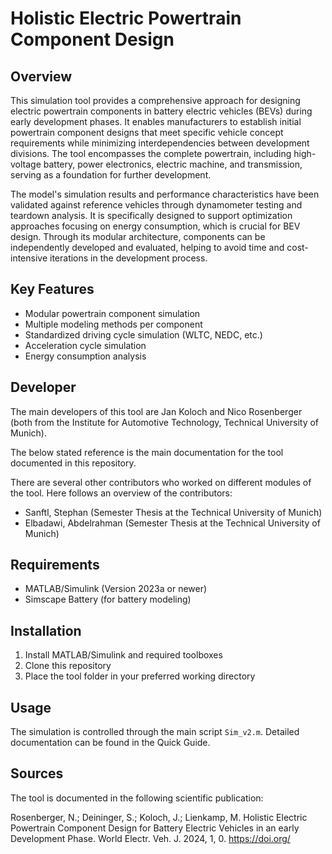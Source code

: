 # Holistic Electric Powertrain Component Design

## Overview
This simulation tool provides a comprehensive approach for designing electric powertrain components in battery electric vehicles (BEVs) during early development phases. It enables manufacturers to establish initial powertrain component designs that meet specific vehicle concept requirements while minimizing interdependencies between development divisions. The tool encompasses the complete powertrain, including high-voltage battery, power electronics, electric machine, and transmission, serving as a foundation for further development.

The model's simulation results and performance characteristics have been validated against reference vehicles through dynamometer testing and teardown analysis. It is specifically designed to support optimization approaches focusing on energy consumption, which is crucial for BEV design. Through its modular architecture, components can be independently developed and evaluated, helping to avoid time and cost-intensive iterations in the development process.

## Key Features
* Modular powertrain component simulation
* Multiple modeling methods per component
* Standardized driving cycle simulation (WLTC, NEDC, etc.)
* Acceleration cycle simulation
* Energy consumption analysis

## Developer
The main developers of this tool are Jan Koloch and Nico Rosenberger (both from the Institute for Automotive Technology, Technical University of Munich).

The below stated reference is the main documentation for the tool documented in this repository.

There are several other contributors who worked on different modules of the tool. Here follows an overview of the contributors:

* Sanftl, Stephan (Semester Thesis at the Technical University of Munich)
* Elbadawi, Abdelrahman (Semester Thesis at the Technical University of Munich)

## Requirements
* MATLAB/Simulink (Version 2023a or newer)
* Simscape Battery (for battery modeling)

## Installation
1. Install MATLAB/Simulink and required toolboxes
2. Clone this repository
3. Place the tool folder in your preferred working directory

## Usage
The simulation is controlled through the main script `Sim_v2.m`. Detailed documentation can be found in the Quick Guide.

## Sources
The tool is documented in the following scientific publication:

Rosenberger, N.; Deininger, S.; Koloch, J.; Lienkamp, M. Holistic Electric Powertrain Component Design for Battery Electric Vehicles in an early Development Phase. World Electr. Veh. J. 2024, 1, 0. https://doi.org/

